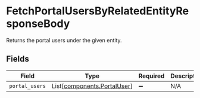 # FetchPortalUsersByRelatedEntityResponseBody

Returns the portal users under the given entity.


## Fields

| Field                                                            | Type                                                             | Required                                                         | Description                                                      |
| ---------------------------------------------------------------- | ---------------------------------------------------------------- | ---------------------------------------------------------------- | ---------------------------------------------------------------- |
| `portal_users`                                                   | List[[components.PortalUser](../../models/shared/portaluser.md)] | :heavy_minus_sign:                                               | N/A                                                              |
